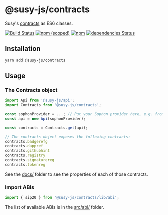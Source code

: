 # @susy-js/contracts

Susy's [contracts](https://github.com/susy-contracts) as ES6 classes.

[![Build Status](https://travis-ci.org/susytech/js-libs.svg?branch=master)](https://travis-ci.org/susytech/js-libs)
[![npm (scoped)](https://img.shields.io/npm/v/@susy-js/contracts.svg)](https://www.npmjs.com/package/@susy-js/contracts)
[![npm](https://img.shields.io/npm/dw/@susy-js/contracts.svg)](https://www.npmjs.com/package/@susy-js/contracts)
[![dependencies Status](https://david-dm.org/susytech/js-libs/status.svg?path=packages/contracts)](https://david-dm.org/susytech/js-libs?path=packages/contracts)

## Installation

```bash
yarn add @susy-js/contracts
```

## Usage

### The Contracts object

```javascript
import Api from '@susy-js/api';
import Contracts from '@susy-js/contracts';

const sophonProvider = ...; // Put your Sophon provider here, e.g. from MetaMask
const api = new Api(sophonProvider);

const contracts = Contracts.get(api);

// The contracts object exposes the following contracts:
contracts.badgerefg
contracts.dappref
contracts.githubhint
contracts.registry
contracts.signaturereg
contracts.tokenreg
```

See the [docs/](docs) folder to see the properties of each of those contracts.

### Import ABIs

```javascript
import { sip20 } from '@susy-js/contracts/lib/abi';
```

The list of available ABIs is in the [src/abi/](src/abi) folder.
